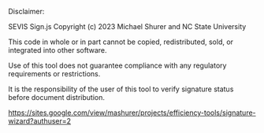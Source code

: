 Disclaimer: 

 SEVIS Sign.js
 Copyright (c) 2023 Michael Shurer and NC State University
 
 This code in whole or in part cannot be copied, redistributed, sold, or integrated into other software. 
  
 Use of this tool does not guarantee compliance with any regulatory requirements or restrictions.
  
 It is the responsibility of the user of this tool to verify signature status before document distribution.

https://sites.google.com/view/mashurer/projects/efficiency-tools/signature-wizard?authuser=2
